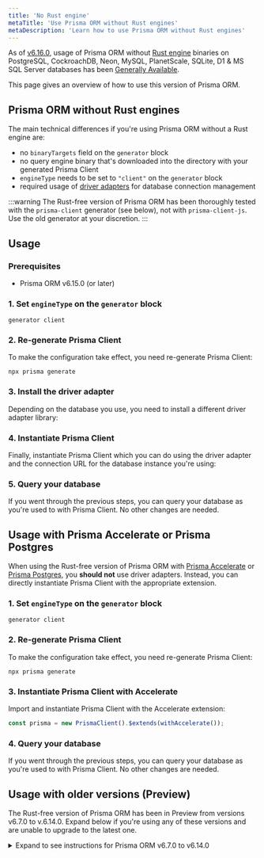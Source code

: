 ```yaml
---
title: 'No Rust engine'
metaTitle: 'Use Prisma ORM without Rust engines'
metaDescription: 'Learn how to use Prisma ORM without Rust engines'
---
```


As of [v6.16.0](https://pris.ly/release/6.16.0), usage of Prisma ORM without [Rust engine](/orm/more/under-the-hood/engines) binaries on PostgreSQL, CockroachDB, Neon, MySQL, PlanetScale, SQLite, D1 & MS SQL Server databases has been [Generally Available](/orm/more/releases#generally-available-ga).

This page gives an overview of how to use this version of Prisma ORM.

## Prisma ORM without Rust engines

The main technical differences if you're using Prisma ORM without a Rust engine are:

- no `binaryTargets` field on the `generator` block
- no query engine binary that's downloaded into the directory with your generated Prisma Client
- `engineType` needs to be set to `"client"` on the `generator` block
- required usage of [driver adapters](/orm/overview/databases/database-drivers#driver-adapters) for database connection management

:::warning
The Rust-free version of Prisma ORM has been thoroughly tested with the `prisma-client` generator (see below), not with `prisma-client-js`. Use the old generator at your discretion.
:::

## Usage

### Prerequisites

- Prisma ORM v6.15.0 (or later)

### 1. Set `engineType` on the `generator` block

```prisma file=schema.prisma
generator client
```

### 2. Re-generate Prisma Client

To make the configuration take effect, you need re-generate Prisma Client:

```terminal
npx prisma generate
```

### 3. Install the driver adapter

Depending on the database you use, you need to install a different driver adapter library:

### 4. Instantiate Prisma Client

Finally, instantiate Prisma Client which you can do using the driver adapter and the connection URL for the database instance you're using:

### 5. Query your database

If you went through the previous steps, you can query your database as you're used to with Prisma Client. No other changes are needed.

## Usage with Prisma Accelerate or Prisma Postgres

When using the Rust-free version of Prisma ORM with [Prisma Accelerate](/accelerate) or [Prisma Postgres](/postgres), you **should not** use driver adapters. Instead, you can directly instantiate Prisma Client with the appropriate extension.

### 1. Set `engineType` on the `generator` block

```prisma file=schema.prisma
generator client
```

### 2. Re-generate Prisma Client

To make the configuration take effect, you need re-generate Prisma Client:

```terminal
npx prisma generate
```

### 3. Instantiate Prisma Client with Accelerate

Import and instantiate Prisma Client with the Accelerate extension:

```typescript
const prisma = new PrismaClient().$extends(withAccelerate());
```

### 4. Query your database

If you went through the previous steps, you can query your database as you're used to with Prisma Client. No other changes are needed.

## Usage with older versions (Preview)

The Rust-free version of Prisma ORM has been in Preview from versions v6.7.0 to v.6.14.0. Expand below if you're using any of these versions and are unable to upgrade to the latest one.

<details>

<summary>Expand to see instructions for Prisma ORM v6.7.0 to v6.14.0</summary>

### Prerequisites

- Any Prisma ORM version between 6.7.0 and 6.14.0

### 1. Set feature flags

Usage of the new architecture requires the `driverAdapters` and `queryCompiler` feature flags to be set:

```prisma file=schema.prisma
generator client
```

### 2. Re-generate Prisma Client

To make the feature flags take effect, you need re-generate Prisma Client:

```terminal
npx prisma generate
```

### 3. Install the driver adapter

Depending on the database you use, you need to install a different driver adapter library:

### 4. Instantiate Prisma Client

Finally, you need to instantiate Prisma Client which you can do using the driver adapter and the connection URL for the database instance you're using.

### 5. Query your database

If you went through the previous steps, you can query your database as you're used to with Prisma Client. No other changes are needed.

</details>
